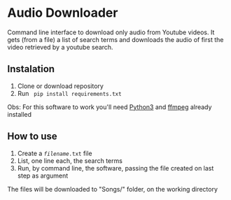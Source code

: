 # Audio Downloader

Command line interface to download only audio from Youtube videos. It gets (from a file) a list of search terms and downloads the audio of first the video retrieved by a youtube search. 


## Instalation
1. Clone or download repository
1. Run <code> pip install requirements.txt</code>

Obs: For this software to work you'll need [Python3](https://www.python.org/) and [ffmpeg](https://www.ffmpeg.org/download.html) already installed

## How to use
1. Create a <code>_filename_.txt</code> file
1. List, one line each, the search terms
1. Run, by command line, the software, passing the file created on last step as argument

The files will be downloaded to "Songs/" folder, on the working directory
